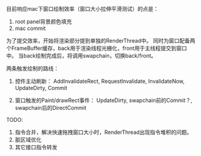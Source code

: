 目前响应mac下窗口绘制效率（窗口大小拉伸平滑测试）的点是：
1. root panel背景颜色填充
2. mac commit 

为了提交效率，开始将渲染部分提到单独的RenderThread中。
同时为窗口配备两个FrameBuffer缓存，back用于渲染线程光栅化，front用于主线程提交到窗口中。
当back绘制完成后，将调用swapchain，切换back/front。

两条触发绘制的路线：
1. 控件主动刷新：
   AddInvalidateRect, RequestInvalidate, InvalidateNow, UpdateDirty, Commit

2. 窗口触发的Paint/drawRect事件：
   UpdateDirty, swapchain前的Commit？, swapchain后的DirectCommit
   
TODO:
1. 指令合并，解决快速拖拽窗口大小时，RenderThread出现指令堆积的问题。
2. 脏区域优化
3. 其它接口指令转发